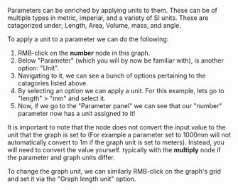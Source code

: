 Parameters can be enriched by applying units to them. These can be of multiple types in metric, imperial, and a variety of SI units. These are catagorized under; Length, Area, Volume, mass, and angle.

To apply a unit to a parameter we can do the following:

1. RMB-click on the **number** node in this graph.
2. Below "Parameter" (which you will by now be familiar with), is another option: "Unit".
3. Navigating to it, we can see a bunch of options pertaining to the catagories listed above.
4. By selecting an option we can apply a unit. For this example, lets go to "length" > "mm" and select it.
5. Now, if we go to the "Parameter panel" we can see that our "number" parameter now has a unit assigned to it!

It is important to note that the node does not convert the input value to the unit that the graph is set to (For example a parameter set to 1000mm will not automatically convert to 1m if the graph unit is set to meters). Instead, you will need to convert the value yourself. typically with the **multiply** node if the parameter and graph units differ.

To change the graph unit, we can similarly RMB-click on the graph's grid and set it via the "Graph length unit" option.